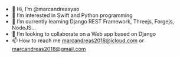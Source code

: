 - 👋 Hi, I’m @marcandreasyao
- 👀 I’m interested in Swift and Python programming 
- 🌱 I’m currently learning Django REST Framework, Threejs, Forgejs, NodeJS...
- 💞️ I’m looking to collaborate on a Web app based on Django
- 📫 How to reach me marcandreas2018@icloud.com or marcandreas2018@gmail.com

<!---
marcandreasyao/marcandreasyao is a ✨ special ✨ repository because its `README.md` (this file) appears on your GitHub profile.
You can click the Preview link to take a look at your changes.
--->
